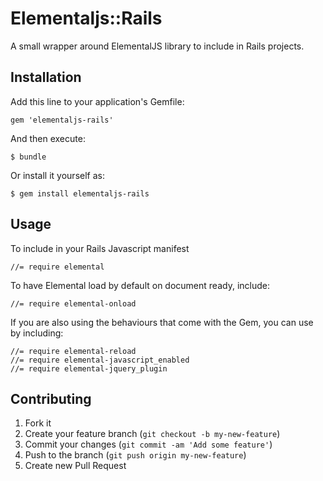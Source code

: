 # Elementaljs::Rails

A small wrapper around ElementalJS library to include in Rails projects.

## Installation

Add this line to your application's Gemfile:

    gem 'elementaljs-rails'

And then execute:

    $ bundle

Or install it yourself as:

    $ gem install elementaljs-rails

## Usage

To include in your Rails Javascript manifest 

	//= require elemental
	
To have Elemental load by default on document ready, include:

	//= require elemental-onload	
	
If you are also using the behaviours that come with the Gem, you can use by including:
	
	//= require elemental-reload
	//= require elemental-javascript_enabled
  	//= require elemental-jquery_plugin

## Contributing

1. Fork it
2. Create your feature branch (`git checkout -b my-new-feature`)
3. Commit your changes (`git commit -am 'Add some feature'`)
4. Push to the branch (`git push origin my-new-feature`)
5. Create new Pull Request
